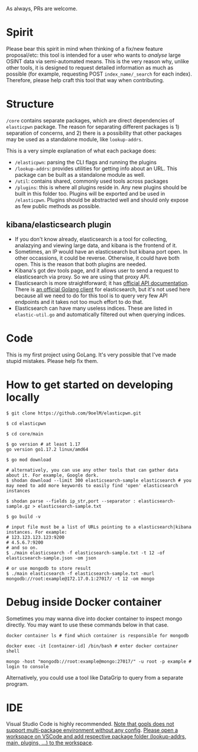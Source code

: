 As always, PRs are welcome.

# Spirit
Please bear this spirit in mind when thinking of a fix/new feature proposal/etc: this tool is intended for a user who wants to _analyse_ large OSINT data via semi-automated means. This is the very reason why, unlike other tools, it is designed to request detailed information as much as possible (for example, requesting POST `index_name/_search` for each index). Therefore, please help craft this tool that way when contributing.

# Structure
`/core` contains separate packages, which are direct dependencies of `elasticpwn` package.
The reason for separating different packages is 1) separation of concerns, and 2) there is a possibility that other packages may be used as a standalone module, like `lookup-addrs`.

This is a very simple explanation of what each package does:
- `/elasticpwn`: parsing the CLI flags and running the plugins 
- `/lookup-addrs`: provides utilities for getting info about an URL. This package can be built as a standalone module as well.
- `/util`: contains shared, commonly used tools across packages
- `/plugins`: this is where all plugins reside in. Any new plugins should be built in this folder too. Plugins will be exported and be used in `/elasticpwn`. Plugins should be abstracted well and should only expose as few public methods as possible.

## kibana/elasticsearch plugin
- If you don't know already, elasticsearch is a tool for collecting, analazying and viewing large data, and kibana is the frontend of it.
- Sometimes, an IP would have an elasticsearch but kibana port open. In other occassions, it could be reverse. Otherwise, it could have both open. This is the reason that both plugins are needed.
- Kibana's got dev tools page, and it allows user to send a request to elasticsearch via proxy. So we are using that proxy API.
- Elasticsearch is more straightforward; it has [official API documentation](https://www.elastic.co/guide/en/elasticsearch/reference/current/rest-apis.html). There is [an official Golang client](https://github.com/elastic/go-elasticsearch) for elasticsearch, but it's not used here because all we need to do for this tool is to query very few API endpoints and it takes not too much effort to do that.
- Elasticsearch can have many useless indices. These are listed in `elastic-util.go` and automatically filtered out when querying indices.

# Code
This is my first project using GoLang. It's very possible that I've made stupid mistakes. Please help fix them.

# How to get started on developing locally

```
$ git clone https://github.com/9oelM/elasticpwn.git

$ cd elasticpwn

$ cd core/main

$ go version # at least 1.17 
go version go1.17.2 linux/amd64

$ go mod download

# alternatively, you can use any other tools that can gather data about it. For example, Google dork.
$ shodan download --limit 300 elasticsearch-sample elasticsearch # you may need to add more keywords to easily find 'open' elasticsearch instances

$ shodan parse --fields ip_str,port --separator : elasticsearch-sample.gz > elasticsearch-sample.txt

$ go build -v

# input file must be a list of URLs pointing to a elasticsearch|kibana instances. For example:
# 123.123.123.123:9200
# 4.5.6.7:9200
# and so on.
$ ./main elasticsearch -f elasticsearch-sample.txt -t 12 -of elasticsearch-sample.json -om json  

# or use mongodb to store result
$ ./main elasticsearch -f elasticsearch-sample.txt -murl mongodb://root:example@172.17.0.1:27017/ -t 12 -om mongo
```

# Debug inside Docker container 
Sometimes you may wanna dive into docker container to inspect mongo directly. You may want to use these commands below in that case.

```
docker container ls # find which container is responsible for mongodb

docker exec -it [container-id] /bin/bash # enter docker container shell

mongo -host "mongodb://root:example@mongo:27017/" -u root -p example # login to console
```
Alternatively, you could use a tool like DataGrip to query from a separate program.

# IDE
Visual Studio Code is highly recommended. [Note that gopls does not support multi-package environment without any config](https://github.com/golang/go/issues/32394). [Please open a workspace on VSCode and add respective package folder (lookup-addrs, main, plugins, ...) to the workspace](https://github.com/golang/go/issues/32394#issuecomment-498385140).

